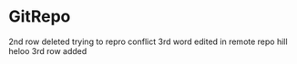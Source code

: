 # GitRepo
2nd row deleted
trying to repro conflict
3rd word edited in remote repo
hill heloo
3rd row added


